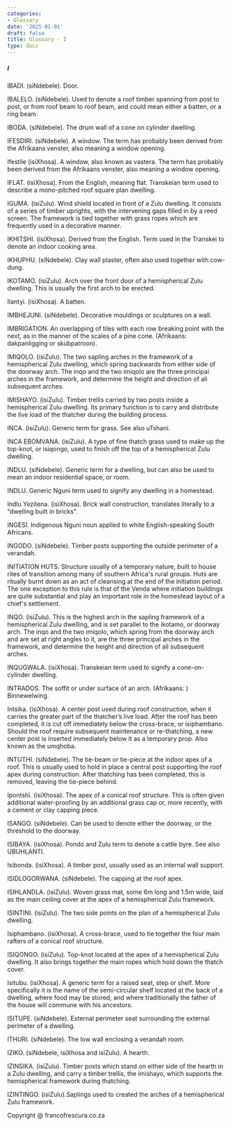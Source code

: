 ```yaml
---
categories:
- Glossary
date: '2025-01-01'
draft: false
title: Glossary - I
type: docs
---
```


##### **I**

IBADI. (siNdebele). Door.

IBALELO. (siNdebele). Used to denote a roof timber spanning from post to post, or from roof beam to roof beam, and could mean either a batten, or a ring beam.

IBODA. (siNdebele). The drum wall of a cone on cylinder dwelling.

IFESDIRI. (siNdebele). A window. The term has probably been derived from the Afrikaans venster, also meaning a window opening.

Ifestile (isiXhosa). A window, also known as vastera. The term has probably been derived from the Afrikaans venster, also meaning a window opening.

IFLAT. (isiXhosa). From the English, meaning flat. Transkeian term used to describe a mono-pitched roof square plan dwelling.

IGUMA. (isiZulu). Wind shield located in front of a Zulu dwelling. It consists of a series of timber uprights, with the intervening gaps filled in by a reed screen. The framework is tied together with grass ropes which are frequently used in a decorative manner.

IKHITSHI. (isiXhosa). Derived from the English. Term used in the Transkei to denote an indoor cooking area.

IKHUPHU. (siNdebele). Clay wall plaster, often also used together with cow-dung.

IKOTAMO. (isiZulu). Arch over the front door of a hemispherical Zulu dwelling. This is usually the first arch to be erected.

Ilantyi. (isiXhosa). A batten.

IMBHEJUNI. (siNdebele). Decorative mouldings or sculptures on a wall.

IMBRIGATION. An overlapping of tiles with each row breaking point with the next, as in the manner of the scales of a pine cone. (Afrikaans: dakpanligging or skubpatroon).

IMIQOLO. (isiZulu). The two sapling arches in the framework of a hemispherical Zulu dwelling, which spring backwards from either side of the doorway arch. The inqo and the two imiqolo are the three principal arches in the framework, and determine the height and direction of all subsequent arches.

IMISHAYO. (isiZulu). Timber trellis carried by two posts inside a hemispherical Zulu dwelling. Its primary function is to carry and distribute the live load of the thatcher during the building process.

INCA. (isiZulu). Generic term for grass. See also uTshani.

INCA EBOMVANA. (isiZulu). A type of fine thatch grass used to make up the top-knot, or isiqongo, used to finish off the top of a hemispherical Zulu dwelling.

INDLU. (siNdebele). Generic term for a dwelling, but can also be used to mean an indoor residential space, or room.

INDLU. Generic Nguni term used to signify any dwelling in a homestead.

Indlu Yezitena. (isiXhosa). Brick wall construction, translates literally to a “dwelling built in bricks”.

INGESI. Indigenous Nguni noun applied to white English-speaking South Africans.

INGODO. (siNdebele). Timber posts supporting the outside perimeter of a verandah.

INITIATION HUTS. Structure usually of a temporary nature, built to house rites of transition among many of southern Africa's rural groups. Huts are ritually burnt down as an act of cleansing at the end of the initiation period. The one exception to this rule is that of the Venda where initiation buildings are quite substantial and play an important role in the homestead layout of a chief's settlement.

INQO. (isiZulu). This is the highest arch in the sapling framework of a hemispherical Zulu dwelling, and is set parallel to the ikotamo, or doorway arch. The inqo and the two imiqolo, which spring from the doorway arch and are set at right angles to it, are the three principal arches in the framework, and determine the height and direction of all subsequent arches.

INQUGWALA. (isiXhosa). Transkeian term used to signify a cone-on-cylinder dwelling.

INTRADOS. The soffit or under surface of an arch. (Afrikaans: ) Binnewelwing.

Intsika. (isiXhosa). A center post used during roof construction, when it carries the greater part of the thatcher’s live load. After the roof has been completed, it is cut off immediately below the cross-brace, or isiphambano. Should the roof require subsequent maintenance or re-thatching, a new center post is inserted immediately below it as a temporary prop. Also known as the umqhoba.

INTUTHI. (siNdebele). The tie-beam or tie-piece at the indoor apex of a roof. This is usually used to hold in place a central post supporting the roof apex during construction. After thatching has been completed, this is removed, leaving the tie-piece behind.

Ipontshi. (isiXhosa). The apex of a conical roof structure. This is often given additional water-proofing by an additional grass cap or, more recently, with a cement or clay capping piece.

ISANGO. (siNdebele). Can be used to denote either the doorway, or the threshold to the doorway.

ISIBAYA. (isiXhosa). Pondo and Zulu term to denote a cattle byre. See also UBUHLANTI.

Isibonda. (isiXhosa). A timber post, usually used as an internal wall support.

ISIDLOGORWANA. (siNdebele). The capping at the roof apex.

ISIHLANDLA. (isiZulu). Woven grass mat, some 6m long and 1.5m wide, laid as the main ceiling cover at the apex of a hemispherical Zulu framework. 

ISINTINI. (isiZulu). The two side points on the plan of a hemispherical Zulu dwelling.

Isiphambano. (isiXhosa). A cross-brace, used to tie together the four main rafters of a conical roof structure.

ISIQONGO. (isiZulu). Top-knot located at the apex of a hemispherical Zulu dwelling. It also brings together the main ropes which hold down the thatch cover.

Isitubu. (isiXhosa). A generic term for a raised seat, step or shelf. More specifically it is the name of the semi-circular shelf located at the back of a dwelling, where food may be stored, and where traditionally the father of the house will commune with his ancestors.

ISITUPE. (siNdebele). External perimeter seat surrounding the external perimeter of a dwelling.

ITHURI. (siNdebele). The low wall enclosing a verandah room.

IZIKO. (siNdebele, isiXhosa and isiZulu). A hearth.

IZINSIKA. (isiZulu). Timber posts which stand on either side of the hearth in a Zulu dwelling, and carry a timber trellis, the imishayo, which supports the hemispherical framework during thatching.

IZINTINGO. (isiZulu).Saplings used to created the arches of a hemispherical Zulu framework.

Copyright @ francofrescura.co.za
